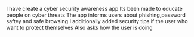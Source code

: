 I have create a cyber security awareness app
Its been made to educate people on cyber threats 
The app informs users about phishing,password saftey and safe browsing
I additionally added security tips if the user who want to protect themselves 
Also asks how the user is doing
